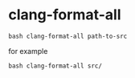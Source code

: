 # clang-format-all

```
bash clang-format-all path-to-src
```

for example

```
bash clang-format-all src/
```
